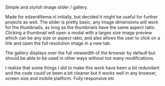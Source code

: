 Simple and stylish image slider / gallery.

Made for edzerdillema.nl initially, but decided it might be useful for further projects as well. The slider is pretty basic, any image dimensions will work for the thumbnails, as long as the thumbnails have the same aspect ratio. Clicking a thumbnail will open a modal with a larges size image preview which can be any size or aspect ratio, and also allows the user to click on a link and open the full resolution image in a new tab.

The gallery displays over the full viewwidth of the browser by default but should be able to be used in other ways without too many modifications.

I realize that some things I did to make this work have been a bit redundant and the code could've been a bit cleaner but it works well in any browser, screen size and mobile platform. Fully responsive etc
